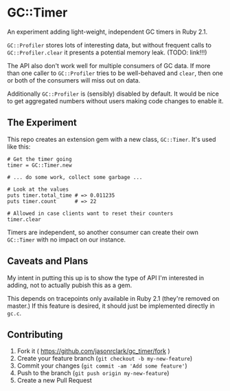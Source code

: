 # GC::Timer

An experiment adding light-weight, independent GC timers in Ruby 2.1.

`GC::Profiler` stores lots of interesting data, but without frequent calls to
`GC::Profiler.clear` it presents a potential memory leak. (TODO: link!!!)

The API also don't work well for multiple consumers of GC data. If more than
one caller to `GC::Profiler` tries to be well-behaved and `clear`, then one or
both of the consumers will miss out on data.

Additionally `GC::Profiler` is (sensibly) disabled by default. It would be nice
to get aggregated numbers without users making code changes to enable it.

## The Experiment

This repo creates an extension gem with a new class, `GC::Timer`.
It's used like this:

```
# Get the timer going
timer = GC::Timer.new

# ... do some work, collect some garbage ...

# Look at the values
puts timer.total_time # => 0.011235
puts timer.count      # => 22

# Allowed in case clients want to reset their counters
timer.clear
```

Timers are independent, so another consumer can create their own `GC::Timer`
with no impact on our instance.


## Caveats and Plans
My intent in putting this up is to show the type of API I'm interested in
adding, not to actually pubish this as a gem.

This depends on tracepoints only available in Ruby 2.1 (they're removed on
master.) If this feature is desired, it should just be implemented directly in
`gc.c`.

## Contributing

1. Fork it ( https://github.com/jasonrclark/gc_timer/fork )
2. Create your feature branch (`git checkout -b my-new-feature`)
3. Commit your changes (`git commit -am 'Add some feature'`)
4. Push to the branch (`git push origin my-new-feature`)
5. Create a new Pull Request
